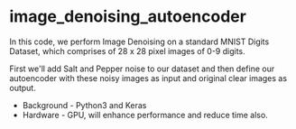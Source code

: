 # image_denoising_autoencoder
In this code, we perform Image Denoising on a standard MNIST Digits Dataset, which comprises of 28 x 28 pixel images of 0-9 digits.

First we'll add Salt and Pepper noise to our dataset and then define our autoencoder with these noisy images as input and original clear images as output. 

* Background - Python3 and Keras
* Hardware - GPU, will enhance performance and reduce time also.
